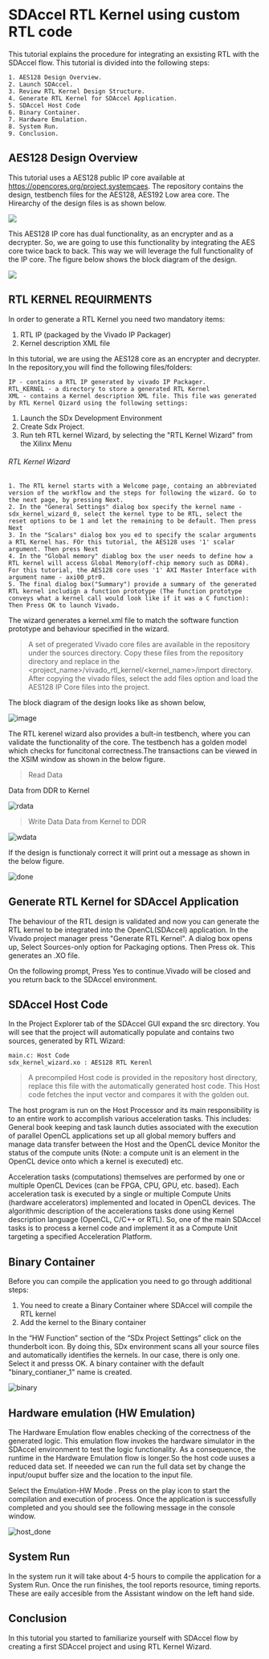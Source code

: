 # SDAccel RTL Kernel using custom RTL code

This tutorial explains the procedure for integrating an exsisting RTL with the SDAccel flow. This tutorial is divided into the following steps:

	1. AES128 Design Overview.
	2. Launch SDAccel.
	3. Review RTL Kernel Design Structure.
	4. Generate RTL Kernel for SDAccel Application.
	5. SDAccel Host Code
	6. Binary Container.
	7. Hardware Emulation.
	8. System Run.
	9. Conclusion.

## AES128 Design Overview
This tutorial uses a AES128 public IP core available at https://opencores.org/project,systemcaes. The repository contains the design, testbench files for the AES128, AES192 Low area core. The Hirearchy of the design files is as shown below.

![](https://user-images.githubusercontent.com/32319498/38529264-abcea81c-3c18-11e8-9500-ca1cdc150b91.png)

This AES128 IP core has dual functionality, as an encrypter and as a decrypter. So, we are going to use this functionality  by integrating the AES core twice back to back. This way we will leverage the full functionality of the IP core. The figure below shows the block diagram of the design.

![](https://user-images.githubusercontent.com/32319498/31142684-e1b2e09c-a82f-11e7-9741-ce0f1c4ce054.png)
## RTL KERNEL REQUIRMENTS

In order to generate a RTL Kernel you need two mandatory items:
1. RTL IP (packaged by the Vivado IP Packager)
2. Kernel description XML file

In this tutorial, we are using the AES128 core as an encrypter and decrypter. In the repository,you will find the following files/folders:


	IP - contains a RTL IP generated by vivado IP Packager.
	RTL_KERNEL - a directory to store a generated RTL Kernel 
	XML - contains a Kernel description XML file. This file was generated by RTL Kernel Qizard using the following settings: 

1. Launch the SDx Development Environment
2. Create Sdx Project.
3. Run teh RTL kernel Wizard, by selecting the "RTL Kernel Wizard" from the Xilinx Menu

###### RTL Kernel Wizard
	1. The RTL kernel starts with a Welcome page, containg an abbreviated version of the workflow and the steps for following the wizard. Go to the next page, by pressing Next.
    2. In the "General Settings" dialog box specify the kernel name - sdx_kernel_wizard_0, select the kernel type to be RTL, select the reset options to be 1 and let the remaining to be default. Then press Next
	3. In the "Scalars" dialog box you ed to specify the scalar arguments a RTL Kernel has. FOr this tutorial, the AES128 uses '1' scalar argument. Then press Next
	4. In the "Global memory" diablog box the user needs to define how a RTL kernel will access Global Memory(off-chip memory such as DDR4). For this tutorial, the AES128 core uses '1' AXI Master Interface with argument name - axi00_ptr0.
    5. The final dialog box("Summary") provide a summary of the generated RTL kernel includign a function prototype (The function prototype conveys what a kernel call would look like if it was a C function): Then Press OK to launch Vivado.

The wizard generates a kernel.xml file to match the software function prototype and behaviour specified in the wizard.

> A set of pregerated Vivado core files are available in the repository under the sources directory. Copy these files from the repository directory and replace in the <project_name>/vivado_rtl_kernel/<kernel_name>/import directory.
> After copying the vivado files, select the add files option and load the AES128 IP Core files into the project.

The block diagram of the design looks like as shown below,

![image](https://user-images.githubusercontent.com/32319498/45783287-376f1b00-bc1a-11e8-8dd6-61fbfd385ba1.png)

The RTL kerenel wizard also provides a bult-in testbench, where you can validate the functionality of the core. The testbench has a golden model which checks for funcitonal correctness.The transactions can be viewed in the XSIM window as shown in the below figure. 

> Read Data

 Data from DDR to Kernel
    
![rdata](https://user-images.githubusercontent.com/32319498/45983952-b6e25d00-c013-11e8-9fab-ffac64225421.PNG)

> Write Data
  Data from Kernel to DDR

![wdata](https://user-images.githubusercontent.com/32319498/45984003-f4df8100-c013-11e8-82d8-63e7089f2d21.PNG)


If the design is functionaly correct it will print out a message as shown in the below figure.

![done](https://user-images.githubusercontent.com/32319498/45984105-5dc6f900-c014-11e8-8479-fc01a159fc97.PNG)

## Generate RTL Kernel for SDAccel Application

The behaviour of the RTL design is validated and now you can generate the RTL kernel to be integrated into the OpenCL(SDAccel) application. In the Vivado project manager press "Generate RTL Kernel". A dialog box opens up, Select Sources-only option for Packaging options. Then Press ok. This generates an .XO file. 

On the following prompt, Press Yes to continue.Vivado will be closed and you return back to the SDAccel environment.

## SDAccel Host Code

In the Project Explorer tab of the SDAccel GUI expand the src directory. You will see that the project will automatically populate and contains two sources, generated by RTL Wizard:

	main.c: Host Code
	sdx_kernel_wizard.xo : AES128 RTL Kerenl

> A precompiled Host code is provided in the repository host directory, replace this file with the automatically generated host code. This Host code fetches the input vector and compares it with the golden out.

The host program is run on the Host Processor and its main responsibility is to an entire work to accomplish various
acceleration tasks. This includes: 
  General book keeping and task launch duties associated with the execution of parallel OpenCL applications
  set up all global memory buffers and manage data transfer between the Host and the OpenCL device
  Monitor the status of the compute units (Note: a compute unit is an element in the OpenCL device onto which a kernel is executed) etc.

   Acceleration tasks (computations) themselves are performed by one or multiple OpenCL Devices (can be FPGA, CPU, GPU, etc. based). Each acceleration task is executed by a single or multiple Compute Units (hardware accelerators) implemented and located in OpenCL devices. The algorithmic description of the accelerations tasks done using Kernel description language (OpenCL, C/C++ or RTL). So, one of the main SDAccel tasks is to process a kernel code and implement it as a Compute Unit targeting a specified Acceleration Platform.

## Binary Container

Before you can compile the application you need to go through additional steps:
   1. You need to create a Binary Container where SDAccel will compile the RTL kernel
   2. Add the kernel to the Binary container

In the “HW Function” section of the “SDx Project Settings” click on the thunderbolt icon. By doing this, SDx environment scans all your source files and automatically identifies the kernels. In our case, there is only one. Select it and presss OK. A binary container with the default "binary_contianer_1" name is created. 

![binary](https://user-images.githubusercontent.com/32319498/45984347-8bf90880-c015-11e8-80eb-4bef03ebba9f.PNG)

## Hardware emulation (HW Emulation)

The Hardware Emulation flow enables checking of the correctness of the generated logic. This emulation flow invokes the hardware simulator in the SDAccel environment to test the logic functionality. As a consequence, the runtime in the Hardware Emulation flow is longer.So the host code uuses a reduced data set. If neeeded we can run the full data set by change the input/ouput buffer size and the location to the input file. 

Select the Emulation-HW Mode . Press on the play icon to start the compilation and execution of process. Once the application is successfully completed and you should see the following message in the console window.

![host_done](https://user-images.githubusercontent.com/32319498/45984752-653bd180-c017-11e8-9da0-e7c5e905fe3e.PNG)


## System Run 
 In the system run it will take about 4-5 hours to compile the application for a System Run. Once the run finishes, the tool reports resource, timing reports. These are eaily accesible from the Assistant window on the left hand side.

## Conclusion 
In this tutorial you started to familiarize yourself with SDAccel flow by creating a first SDAccel project and using RTL Kernel Wizard.

